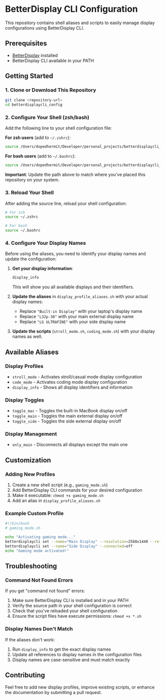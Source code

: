 # BetterDisplay CLI Configuration

This repository contains shell aliases and scripts to easily manage display configurations using BetterDisplay CLI.

## Prerequisites

- [BetterDisplay](https://github.com/waydabber/BetterDisplay) installed
- BetterDisplay CLI available in your PATH

## Getting Started

### 1. Clone or Download This Repository

```bash
git clone <repository-url>
cd betterdisplaycli_config
```

### 2. Configure Your Shell (zsh/bash)

Add the following line to your shell configuration file:

**For zsh users** (add to `~/.zshrc`):
```bash
source /Users/dopedhermit/Developer/personal_projects/betterdisplaycli_config/display_profile_aliases.sh
```

**For bash users** (add to `~/.bashrc`):
```bash
source /Users/dopedhermit/Developer/personal_projects/betterdisplaycli_config/display_profile_aliases.sh
```

**Important**: Update the path above to match where you've placed this repository on your system.

### 3. Reload Your Shell

After adding the source line, reload your shell configuration:

```bash
# For zsh
source ~/.zshrc

# For bash
source ~/.bashrc
```

### 4. Configure Your Display Names

Before using the aliases, you need to identify your display names and update the configuration:

1. **Get your display information**:
   ```bash
   display_info
   ```
   This will show you all available displays and their identifiers.

2. **Update the aliases** in `display_profile_aliases.sh` with your actual display names:
   - Replace `"Built-in Display"` with your laptop's display name
   - Replace `"L32p-30"` with your main external display name  
   - Replace `"LG ULTRAFINE"` with your side display name

3. **Update the scripts** (`stroll_mode.sh`, `coding_mode.sh`) with your display names as well.

## Available Aliases

### Display Profiles
- `stroll_mode` - Activates stroll/casual mode display configuration
- `code_mode` - Activates coding mode display configuration
- `display_info` - Shows all display identifiers and information

### Display Toggles
- `toggle_mac` - Toggles the built-in MacBook display on/off
- `toggle_main` - Toggles the main external display on/off
- `toggle_side` - Toggles the side external display on/off

### Display Management
- `only_main` - Disconnects all displays except the main one

## Customization

### Adding New Profiles

1. Create a new shell script (e.g., `gaming_mode.sh`)
2. Add BetterDisplay CLI commands for your desired configuration
3. Make it executable: `chmod +x gaming_mode.sh`
4. Add an alias in `display_profile_aliases.sh`

### Example Custom Profile

```bash
#!/bin/bash
# gaming_mode.sh

echo "Activating gaming mode..."
betterdisplaycli set --name="Main Display" --resolution=2560x1440 --refresh=144
betterdisplaycli set --name="Side Display" --connected=off
echo "Gaming mode activated!"
```

## Troubleshooting

### Command Not Found Errors

If you get "command not found" errors:

1. Make sure BetterDisplay CLI is installed and in your PATH
2. Verify the source path in your shell configuration is correct
3. Check that you've reloaded your shell configuration
4. Ensure the script files have execute permissions: `chmod +x *.sh`

### Display Names Don't Match

If the aliases don't work:

1. Run `display_info` to get the exact display names
2. Update all references to display names in the configuration files
3. Display names are case-sensitive and must match exactly

## Contributing

Feel free to add new display profiles, improve existing scripts, or enhance the documentation by submitting a pull request. 